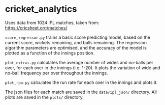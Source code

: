 # cricket_analytics

Uses data from 1024 IPL matches, taken from: https://cricsheet.org/matches/

`score_regressor.py` trains a basic score predicting model, based on the current score, wickets remaining, and balls remaining. The regression algorithm parameters are optimised, and the accuracy of the model is plotted as a function of the innings position.

`plot_extras.py` calculates the average number of wides and no-balls per over, for each over in the innings (i.e. 1-20). It plots the variation of wide and no-ball frequency per over throughout the innings.

`plot_rpo.py` calculates the run rate for each over in the innings and plots it.

The json files for each match are saved in the `data/ipl_json/` directory. All plots are saved in the `plots/` directory.
